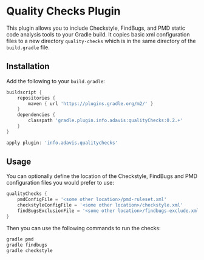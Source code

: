 Quality Checks Plugin
======

This plugin allows you to include Checkstyle, FindBugs, and PMD static code analysis tools to your Gradle build. 
It copies basic xml configuration files to a new directory `quality-checks` which is in the same directory of the `build.gradle` file.

Installation
------------

Add the following to your `build.gradle`:

```gradle
buildscript {
    repositories {
        maven { url 'https://plugins.gradle.org/m2/' }
    }
    dependencies {
        classpath 'gradle.plugin.info.adavis:qualityChecks:0.2.+'
    }
}

apply plugin: 'info.adavis.qualitychecks'
```

Usage
-----

You can optionally define the location of the Checkstyle, FindBugs and PMD configuration files you would prefer to use:

```gradle
qualityChecks {
    pmdConfigFile = '<some other location>/pmd-ruleset.xml'
    checkstyleConfigFile = '<some other location>/checkstyle.xml'
    findBugsExclusionFile = '<some other location>/findbugs-exclude.xml'
}
```

Then you can use the following commands to run the checks:

```gradle
gradle pmd
gradle findbugs
gradle checkstyle
```